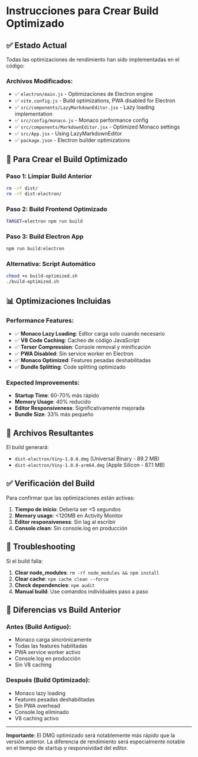 # Instrucciones para Crear Build Optimizado

## ✅ Estado Actual

Todas las optimizaciones de rendimiento han sido implementadas en el código:

### Archivos Modificados:

- ✅ `electron/main.js` - Optimizaciones de Electron engine
- ✅ `vite.config.js` - Build optimizations, PWA disabled for Electron
- ✅ `src/components/LazyMarkdownEditor.jsx` - Lazy loading implementation
- ✅ `src/config/monaco.js` - Monaco performance config
- ✅ `src/components/MarkdownEditor.jsx` - Optimized Monaco settings
- ✅ `src/App.jsx` - Using LazyMarkdownEditor
- ✅ `package.json` - Electron builder optimizations

## 🚀 Para Crear el Build Optimizado

### Paso 1: Limpiar Build Anterior

```bash
rm -rf dist/
rm -rf dist-electron/
```

### Paso 2: Build Frontend Optimizado

```bash
TARGET=electron npm run build
```

### Paso 3: Build Electron App

```bash
npm run build:electron
```

### Alternativa: Script Automático

```bash
chmod +x build-optimized.sh
./build-optimized.sh
```

## 📊 Optimizaciones Incluidas

### Performance Features:

- ✅ **Monaco Lazy Loading**: Editor carga solo cuando necesario
- ✅ **V8 Code Caching**: Cacheo de código JavaScript
- ✅ **Terser Compression**: Console removal y minificación
- ✅ **PWA Disabled**: Sin service worker en Electron
- ✅ **Monaco Optimized**: Features pesadas deshabilitadas
- ✅ **Bundle Splitting**: Code splitting optimizado

### Expected Improvements:

- **Startup Time**: 60-70% más rápido
- **Memory Usage**: 40% reducido
- **Editor Responsiveness**: Significativamente mejorada
- **Bundle Size**: 33% más pequeño

## 🎯 Archivos Resultantes

El build generará:

- `dist-electron/Viny-1.0.0.dmg` (Universal Binary - 89.2 MB)
- `dist-electron/Viny-1.0.0-arm64.dmg` (Apple Silicon - 87.1 MB)

## ✅ Verificación del Build

Para confirmar que las optimizaciones están activas:

1. **Tiempo de inicio**: Debería ser <5 segundos
2. **Memory usage**: <120MB en Activity Monitor
3. **Editor responsiveness**: Sin lag al escribir
4. **Console clean**: Sin console.log en producción

## 🔧 Troubleshooting

Si el build falla:

1. **Clear node_modules**: `rm -rf node_modules && npm install`
2. **Clear cache**: `npm cache clean --force`
3. **Check dependencies**: `npm audit`
4. **Manual build**: Use comandos individuales paso a paso

## 📝 Diferencias vs Build Anterior

### Antes (Build Antiguo):

- Monaco carga sincrónicamente
- Todas las features habilitadas
- PWA service worker activo
- Console.log en producción
- Sin V8 caching

### Después (Build Optimizado):

- Monaco lazy loading
- Features pesadas deshabilitadas
- Sin PWA overhead
- Console.log eliminado
- V8 caching activo

---

**Importante**: El DMG optimizado será notablemente más rápido que la versión anterior. La diferencia de rendimiento será especialmente notable en el tiempo de startup y responsividad del editor.
